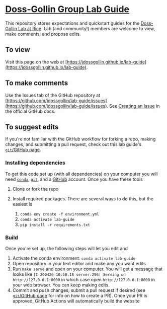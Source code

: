 # [Doss-Gollin Group Lab Guide](http://jdossgollin.github.io/lab-guide/)

This repository stores expectations and quickstart guides for the [Doss-Gollin Lab at Rice](https://jamesdossgollin.me).
Lab (and community!) members are welcome to view, make comments, and propose edits.

## To view

Visit this page on the web at [https://jdossgollin.github.io/lab-guide](https://jdossgollin.github.io/lab-guide).

## To make comments

Use the Issues tab of the GitHub repository at [https://github.com/jdossgollin/lab-guide/issues](https://github.com/jdossgollin/lab-guide/issues).
See [Creating an Issue](https://docs.github.com/en/free-pro-team@latest/github/managing-your-work-on-github/creating-an-issue) in the official GitHub docs.

## To suggest edits

If you're not familiar with the GitHub workflow for forking a repo, making changes, and submitting a pull request, check out this lab guide's [`git`/GitHub page](https://jdossgollin.github.io/lab-guide/tools/git/).

### Installing dependencies

To get this code set up (with all dependencies) on your computer you will need [`conda`](https://jdossgollin.github.io/lab-guide/tools/conda/), [`git`](https://jdossgollin.github.io/lab-guide/tools/git/), and a [GitHub](https://jdossgollin.github.io/lab-guide/tools/git/) account.
Once you have these tools 

1. Clone or fork the repo
1. Install required packages. There are several ways to do this, but the easiest is

    1. `conda env create -f environment.yml`
    1. `conda activate lab-guide`
    1. `pip install -r requirements.txt`

### Build

Once you're set up, the following steps will let you edit and 

1. Activate the conda environment: `conda activate lab-guide`
1. Open repository in your text editor and make any you want edits
1. Run `make serve` and open on your computer. You  will get a message that looks like `[I 200426 10:58:18 server:296] Serving on http://127.0.0.1:8000` in which case open `http://127.0.0.1:8000` in your web browser. You can keep making edits.
1. Commit and push changes; submit a pull request if desired (see [`git`/GitHub page](https://jdossgollin.github.io/lab-guide/tools/git/) for info on how to create a PR). Once your PR is approved, GitHub Actions will automatically build the website
